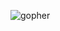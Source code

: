 ![gopher](https://user-images.githubusercontent.com/69021549/116813943-664f1b00-ab91-11eb-89d4-deef792619d1.gif)
